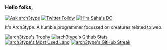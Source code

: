 ### Hello folks,

[![Ask arch3type](https://img.shields.io/badge/Ask%20me-anything-1abc9c.svg)][mail]
[![Twitter Follow](https://badgen.net/twitter/follow/hs_arch3type)][Twit]
[![Hira Saha's DC](https://badgen.net/discord/online-members/VaDz5bBQb)][dc]

It's Arch3type. A humble programmer focussed on creatures related to web.

[![arch3type's Trophy](https://github-profile-trophy.vercel.app/?username=hira-saha&no-frame=true&theme=nord&row=1)][T]
[![arch3type's Github Stats](https://github-readme-stats.vercel.app/api?username=hira-saha&show_icons=true&theme=moltack&count_private=true)][T]
[![arch3type's Most Used Lang](https://github-readme-stats.vercel.app/api/top-langs/?username=hira-saha&layout=compact&theme=ayu-mirage)][T]
[![arch3type's GitHub Streak](http://github-readme-streak-stats.herokuapp.com?user=hira-saha&theme=garden&hide_border=true&date_format=M%20j%5B%2C%20Y%5D)][T]




[mail]: mailto:hs.arch3type@gmail.com "Send mail to arch3type"
[Twit]: https://twitter.com/hs_arch3type "arch3type's Twitter"
[dc]: https://discord.com/invite/VaDz5bBQbr "1% Club"
[T]: https://hira-saha.github.io "arch3type"
